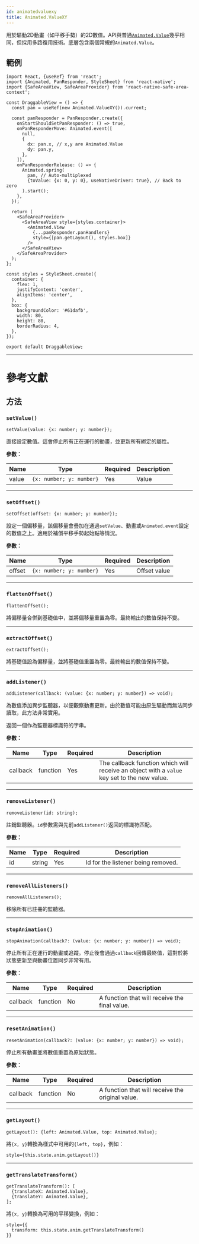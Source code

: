```yaml
---
id: animatedvaluexy
title: Animated.ValueXY
---
```


用於驅動2D動畫（如平移手勢）的2D數值。API與普通[`Animated.Value`](animatedvalue)幾乎相同，但採用多路復用技術。底層包含兩個常規的`Animated.Value`。

## 範例

```SnackPlayer name=Animated.ValueXY%20Example
import React, {useRef} from 'react';
import {Animated, PanResponder, StyleSheet} from 'react-native';
import {SafeAreaView, SafeAreaProvider} from 'react-native-safe-area-context';

const DraggableView = () => {
  const pan = useRef(new Animated.ValueXY()).current;

  const panResponder = PanResponder.create({
    onStartShouldSetPanResponder: () => true,
    onPanResponderMove: Animated.event([
      null,
      {
        dx: pan.x, // x,y are Animated.Value
        dy: pan.y,
      },
    ]),
    onPanResponderRelease: () => {
      Animated.spring(
        pan, // Auto-multiplexed
        {toValue: {x: 0, y: 0}, useNativeDriver: true}, // Back to zero
      ).start();
    },
  });

  return (
    <SafeAreaProvider>
      <SafeAreaView style={styles.container}>
        <Animated.View
          {...panResponder.panHandlers}
          style={[pan.getLayout(), styles.box]}
        />
      </SafeAreaView>
    </SafeAreaProvider>
  );
};

const styles = StyleSheet.create({
  container: {
    flex: 1,
    justifyContent: 'center',
    alignItems: 'center',
  },
  box: {
    backgroundColor: '#61dafb',
    width: 80,
    height: 80,
    borderRadius: 4,
  },
});

export default DraggableView;
```

---

# 參考文獻

## 方法

### `setValue()`

```tsx
setValue(value: {x: number; y: number});
```

直接設定數值。這會停止所有正在運行的動畫，並更新所有綁定的屬性。

**參數：**

| Name  | Type                     | Required | Description |
| ----- | ------------------------ | -------- | ----------- |
| value | `{x: number; y: number}` | Yes      | Value       |

---

### `setOffset()`

```tsx
setOffset(offset: {x: number; y: number});
```

設定一個偏移量，該偏移量會疊加在通過`setValue`、動畫或`Animated.event`設定的數值之上。適用於補償平移手勢起始點等情況。

**參數：**

| Name   | Type                     | Required | Description  |
| ------ | ------------------------ | -------- | ------------ |
| offset | `{x: number; y: number}` | Yes      | Offset value |

---

### `flattenOffset()`

```tsx
flattenOffset();
```

將偏移量合併到基礎值中，並將偏移量重置為零。最終輸出的數值保持不變。

---

### `extractOffset()`

```tsx
extractOffset();
```

將基礎值設為偏移量，並將基礎值重置為零。最終輸出的數值保持不變。

---

### `addListener()`

```tsx
addListener(callback: (value: {x: number; y: number}) => void);
```

為數值添加異步監聽器，以便觀察動畫更新。由於數值可能由原生驅動而無法同步讀取，此方法非常實用。

返回一個作為監聽器標識符的字串。

**參數：**

| Name     | Type     | Required | Description                                                                                 |
| -------- | -------- | -------- | ------------------------------------------------------------------------------------------- |
| callback | function | Yes      | The callback function which will receive an object with a `value` key set to the new value. |

---

### `removeListener()`

```tsx
removeListener(id: string);
```

註銷監聽器。`id`參數需與先前`addListener()`返回的標識符匹配。

**參數：**

| Name | Type   | Required | Description                        |
| ---- | ------ | -------- | ---------------------------------- |
| id   | string | Yes      | Id for the listener being removed. |

---

### `removeAllListeners()`

```tsx
removeAllListeners();
```

移除所有已註冊的監聽器。

---

### `stopAnimation()`

```tsx
stopAnimation(callback?: (value: {x: number; y: number}) => void);
```

停止所有正在運行的動畫或追蹤。停止後會通過`callback`回傳最終值，這對於將狀態更新至與動畫位置同步非常有用。

**參數：**

| Name     | Type     | Required | Description                                   |
| -------- | -------- | -------- | --------------------------------------------- |
| callback | function | No       | A function that will receive the final value. |

---

### `resetAnimation()`

```tsx
resetAnimation(callback?: (value: {x: number; y: number}) => void);
```

停止所有動畫並將數值重置為原始狀態。

**參數：**

| Name     | Type     | Required | Description                                      |
| -------- | -------- | -------- | ------------------------------------------------ |
| callback | function | No       | A function that will receive the original value. |

---

### `getLayout()`

```tsx
getLayout(): {left: Animated.Value, top: Animated.Value};
```

將`{x, y}`轉換為樣式中可用的`{left, top}`，例如：

```tsx
style={this.state.anim.getLayout()}
```

---

### `getTranslateTransform()`

```tsx
getTranslateTransform(): [
  {translateX: Animated.Value},
  {translateY: Animated.Value},
];
```

將`{x, y}`轉換為可用的平移變換，例如：

```tsx
style={{
  transform: this.state.anim.getTranslateTransform()
}}
```